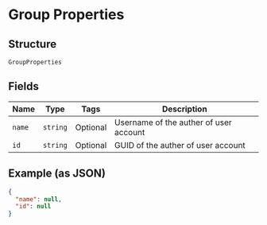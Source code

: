 
# Group Properties

## Structure

`GroupProperties`

## Fields

| Name | Type | Tags | Description |
|  --- | --- | --- | --- |
| `name` | `string` | Optional | Username of the auther of user account |
| `id` | `string` | Optional | GUID of the auther of user account |

## Example (as JSON)

```json
{
  "name": null,
  "id": null
}
```

